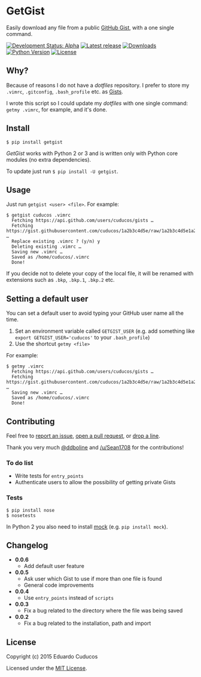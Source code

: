 # GetGist

Easily download any file from a public [GitHub Gist](http://gist.github.com), with a one single command.

[![Development Status: Alpha](https://img.shields.io/pypi/status/getgist.svg?style=flat)](https://pypi.python.org/pypi/getgist)
[![Latest release](https://img.shields.io/pypi/v/getgist.svg?style=flat)](https://pypi.python.org/pypi/getgist)
[![Downloads](https://img.shields.io/pypi/dm/getgist.svg?style=flat)](https://pypi.python.org/pypi/getgist)
[![Python Version](https://img.shields.io/pypi/pyversions/getgist.svg)](https://pypi.python.org/pypi/getgist) 
[![License](https://img.shields.io/pypi/l/getgist.svg?style=flat)](https://pypi.python.org/pypi/getgist)

## Why?

Because of reasons I do not have a *dotfiles* repository. I prefer to store my `.vimrc`, `.gitconfig`, `.bash_profile` etc. as [Gists](http://gist.github.com/).

I wrote this script so I could update my *dotfiles* with one single command: `getmy .vimrc`, for example, and it's done.

## Install

```
$ pip install getgist
```

*GetGist* works with Python 2 or 3 and is written only with Python core modules (no extra dependencies).

To update just run `$ pip install -U getgist`.

## Usage

Just run `getgist <user> <file>`. For example:

```
$ getgist cuducos .vimrc
  Fetching https://api.github.com/users/cuducos/gists …
  Fetching https://gist.githubusercontent.com/cuducos/1a2b3c4d5e/raw/1a2b3c4d5e1a2b3c4d5e/.vimrc …
  Replace existing .vimrc ? (y/n) y
  Deleting existing .vimrc …
  Saving new .vimrc …
  Saved as /home/cuducos/.vimrc
  Done!
```

If you decide not to delete your copy of the local file, it will be renamed with extensions such as `.bkp`, `.bkp.1`, `.bkp.2` etc.

## Setting a default user

You can set a default user to avoid typing your GitHub user name all the time.

1. Set an environment variable called `GETGIST_USER` (e.g. add something like `export GETGIST_USER='cuducos'` to your `.bash_profile`)
2. Use the shortcut `getmy <file>`

For example:

```
$ getmy .vimrc
  Fetching https://api.github.com/users/cuducos/gists …
  Fetching https://gist.githubusercontent.com/cuducos/1a2b3c4d5e/raw/1a2b3c4d5e1a2b3c4d5e/.vimrc …
  Saving new .vimrc …
  Saved as /home/cuducos/.vimrc
  Done!
```

## Contributing

Feel free to [report an issue](http://github.com/cuducos/getgist/issues), [open a pull request](http://github.com/cuducos/getgist/pulls), or [drop a line](http://twitter.com/cuducos).

Thank you very much [@ddboline](http://github.com/ddboline) and [/u/Sean1708](http://reddit.com/user/Sean1708) for the contributions!

### To do list

* Write tests for `entry_points`
* Authenticate users to allow the possibility of getting private Gists

### Tests


```
$ pip install nose
$ nosetests
```

In Python 2 you also need to install [mock](https://github.com/testing-cabal/mock) (e.g. `pip install mock`).

## Changelog

* **0.0.6**
  * Add default user feature
* **0.0.5**
  * Ask user which Gist to use if more than one file is found
  * General code improvements
* **0.0.4**
  * Use `entry_points` instead of `scripts`
* **0.0.3**
  * Fix a bug related to the directory where the file was being saved
* **0.0.2**
  * Fix a bug related to the installation, path and import

## License

Copyright (c) 2015 Eduardo Cuducos

Licensed under the [MIT License](LICENSE).